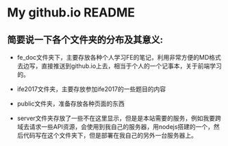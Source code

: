 # My github.io README  

## 简要说一下各个文件夹的分布及其意义:  
- fe_doc文件夹下，主要存放各种个人学习FE的笔记，利用非常方便的MD格式去边写，直接推送到github.io上去，相当于个人的一个记事本，关于前端学习的。  

- ife2017文件夹，主要存放参加ife2017的一些题目的内容  

- public文件夹，准备存放各种页面的东西  

- server文件夹存放了一些不在这里显示，但是是本站需要的服务，例如我要跨域去请求一些API资源，会使用到我自己的服务器，用nodejs搭建的一个，然后代码写在这个文件夹下，但是部署在我自己的另外一台服务器上。
